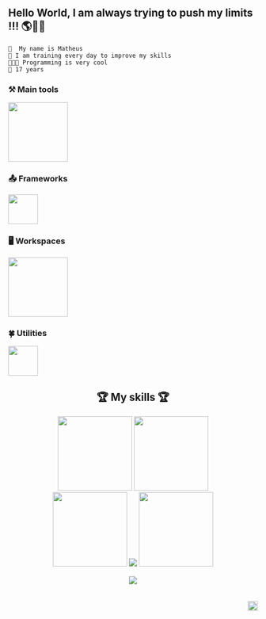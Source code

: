 
## Hello World, I am always trying to push my limits !!! 🌎👋🏼

<div width="100">
        
    👤  My name is Matheus
    💪 I am training every day to improve my skills
    👨🏽‍💻 Programming is very cool
    📆 17 years
           
  </div>
  

### ⚒️ Main tools
<a href="https://skillicons.dev">
    <img src="https://skillicons.dev/icons?i=html,css,js,php,cpp,cs,java,arduino,mysql,sqlite,mongodb&perline=6" height="120"/>
</a>


### 📤 Frameworks
<a href="https://skillicons.dev">
    <img src="https://skillicons.dev/icons?i=bootstrap,tailwind,nodejs,dotnet,react&perline=6" height="60"/>
</a>


### 🖥️ Workspaces
<a href="https://skillicons.dev">
    <img src="https://skillicons.dev/icons?i=git,vscode,visualstudio,sublime,replit,vercel,eclipse,unity&perline=6" height="120"/>
</a>


### 🍀 Utilities
<a href="https://skillicons.dev">
    <img src="https://skillicons.dev/icons?i=linux,mint,windows,github,figma&perline=6" height="60"/>
</a>


<div align="center">
<h2>🏆  My skills  🏆</h2>

<img height="150em" src="https://github-readme-stats.vercel.app/api?username=MathFerreiraDev&theme=merko&show_icons=true">
<img height="150em" src="https://github-readme-stats.vercel.app/api/top-langs/?username=MathFerreiraDev&theme=merko&hide_border=false&include_all_commits=false&count_private=false&layout=compact"><br>
<img height="150em" src="https://www.fightersgeneration.com/characters/dio-standing2.gif">
<img src="https://streak-stats.demolab.com?user=MathFerreiraDev&theme=gotham&locale=pt_BR&date_format=j%20M%5B%20Y%5D&mode=weekly&border=315612&background=000000">
<img height="150em" src="https://art.ngfiles.com/comments/129000/iu_129688_8024736.gif">
</div>

<br>

<div align="center">
  <img align="center" margin="2" src="https://github-profile-trophy.vercel.app/?username=MathFerreiraDev&column=7&margin-w=10&margin-h=15&theme=gruvbox&no-frame=true&title=-Experience">
</div>

<br>
<br>

<img height="20" align="right" src="https://komarev.com/ghpvc/?username=MathFerreiraDev">
